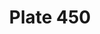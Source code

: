 ---
flag: 
order: '115'
pid: '450'
an: '11'
title: Plate 450
rev_year: 
_date: '1803'
caption: Costume d'Etiquette.
translation: Court costume.
student: Barthélemy Glama
keywords: Etiquette, Masculin
column: 
flag_translation: 
permalink: /plates/450
layout: plate-page
---